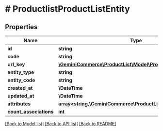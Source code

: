 # # ProductlistProductListEntity


## Properties


Name | Type | Description | Notes
------------ | ------------- | ------------- | -------------
**id**| **string** |   | [optional]
**code**| **string** |   | [optional]
**url_key**| [**\GeminiCommerce\ProductList\Model\ProductlistLocalizedText**](ProductlistLocalizedText.md) |   | [optional]
**entity_type**| **string** |   | [optional]
**entity_code**| **string** |   | [optional]
**created_at**| **\DateTime** |   | [optional]
**updated_at**| **\DateTime** |   | [optional]
**attributes**| [**array<string,\GeminiCommerce\ProductList\Model\ProtobufAny>**](ProtobufAny.md) |   | [optional]
**count_associations**| **int** |   | [optional]


[[Back to Model list]](../../README.md#models) [[Back to API list]](../../README.md#endpoints) [[Back to README]](../../README.md)